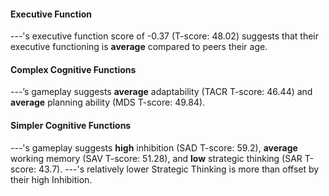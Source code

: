 #### Executive Function
---'s executive function score of -0.37 (T-score: 48.02) suggests that their executive functioning is **average** compared to peers their age.

#### Complex Cognitive Functions
---’s gameplay suggests **average** adaptability (TACR T-score: 46.44) and **average** planning ability (MDS T-score: 49.84). 


#### Simpler Cognitive Functions
---'s gameplay suggests **high** inhibition (SAD T-score: 59.2), **average** working memory (SAV T-score: 51.28), and **low** strategic thinking (SAR T-score: 43.7). 
---'s relatively lower Strategic Thinking is more than offset by their high Inhibition.